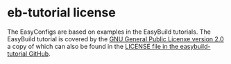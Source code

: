 # eb-tutorial license

The EasyConfigs are based on examples in the EasyBuild tutorials.
The EasyBuild tutorial is covered by the
[GNU General Public Licenxe version 2.0](https://www.gnu.org/licenses/old-licenses/gpl-2.0.html)
a copy of which can also be found in the
[LICENSE file in the easybuild-tutorial GitHub](https://github.com/easybuilders/easybuild-tutorial/blob/main/LICENSE).

